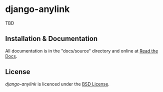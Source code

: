 # django-anylink

TBD

## Installation & Documentation

All documentation is in the "docs/source" directory and online at
[Read the Docs](https://readthedocs.org/projects/django-anylink/).

## License
*django-anylink* is licenced under the [BSD License](LICENSE.md).
